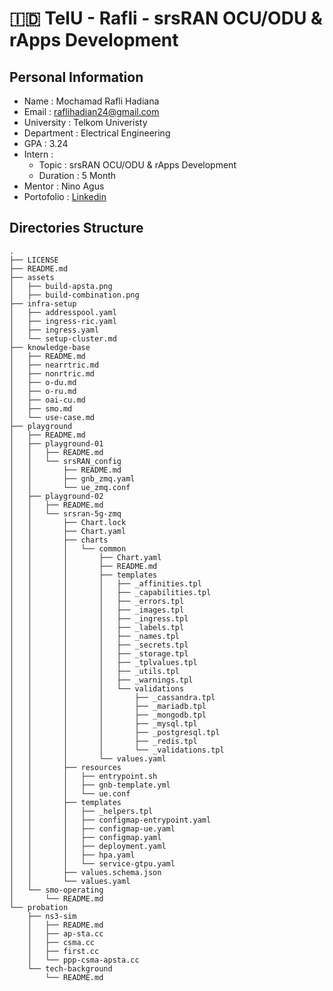#  🇮🇩 TelU - Rafli - srsRAN OCU/ODU & rApps Development 

## Personal Information
- Name : Mochamad Rafli Hadiana
- Email : raflihadian24@gmail.com
- University : Telkom Univeristy
- Department : Electrical Engineering
- GPA : 3.24
- Intern :
    - Topic :  srsRAN OCU/ODU & rApps Development
    - Duration : 5 Month
- Mentor : Nino Agus
- Portofolio : [Linkedin](https://www.linkedin.com/in/raflihadiana/)

## Directories Structure

```
.
├── LICENSE
├── README.md
├── assets
│   ├── build-apsta.png
│   ├── build-combination.png
├── infra-setup
│   ├── addresspool.yaml
│   ├── ingress-ric.yaml
│   ├── ingress.yaml
│   └── setup-cluster.md
├── knowledge-base
│   ├── README.md
│   ├── nearrtric.md
│   ├── nonrtric.md
│   ├── o-du.md
│   ├── o-ru.md
│   ├── oai-cu.md
│   ├── smo.md
│   └── use-case.md
├── playground
│   ├── README.md
│   ├── playground-01
│   │   ├── README.md
│   │   └── srsRAN_config
│   │       ├── README.md
│   │       ├── gnb_zmq.yaml
│   │       └── ue_zmq.conf
│   ├── playground-02
│   │   ├── README.md
│   │   └── srsran-5g-zmq
│   │       ├── Chart.lock
│   │       ├── Chart.yaml
│   │       ├── charts
│   │       │   └── common
│   │       │       ├── Chart.yaml
│   │       │       ├── README.md
│   │       │       ├── templates
│   │       │       │   ├── _affinities.tpl
│   │       │       │   ├── _capabilities.tpl
│   │       │       │   ├── _errors.tpl
│   │       │       │   ├── _images.tpl
│   │       │       │   ├── _ingress.tpl
│   │       │       │   ├── _labels.tpl
│   │       │       │   ├── _names.tpl
│   │       │       │   ├── _secrets.tpl
│   │       │       │   ├── _storage.tpl
│   │       │       │   ├── _tplvalues.tpl
│   │       │       │   ├── _utils.tpl
│   │       │       │   ├── _warnings.tpl
│   │       │       │   └── validations
│   │       │       │       ├── _cassandra.tpl
│   │       │       │       ├── _mariadb.tpl
│   │       │       │       ├── _mongodb.tpl
│   │       │       │       ├── _mysql.tpl
│   │       │       │       ├── _postgresql.tpl
│   │       │       │       ├── _redis.tpl
│   │       │       │       └── _validations.tpl
│   │       │       └── values.yaml
│   │       ├── resources
│   │       │   ├── entrypoint.sh
│   │       │   ├── gnb-template.yml
│   │       │   └── ue.conf
│   │       ├── templates
│   │       │   ├── _helpers.tpl
│   │       │   ├── configmap-entrypoint.yaml
│   │       │   ├── configmap-ue.yaml
│   │       │   ├── configmap.yaml
│   │       │   ├── deployment.yaml
│   │       │   ├── hpa.yaml
│   │       │   └── service-gtpu.yaml
│   │       ├── values.schema.json
│   │       └── values.yaml
│   └── smo-operating
│       └── README.md
└── probation
    ├── ns3-sim
    │   ├── README.md
    │   ├── ap-sta.cc
    │   ├── csma.cc
    │   ├── first.cc
    │   └── ppp-csma-apsta.cc
    └── tech-background
        └── README.md

```